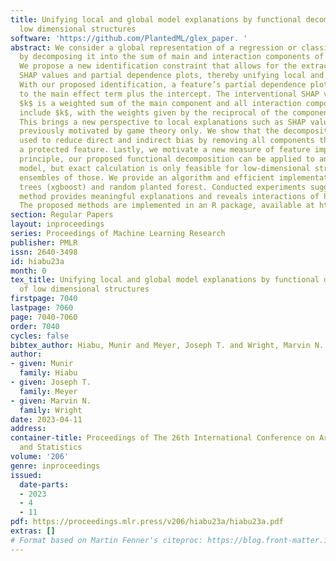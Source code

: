 ```yaml
---
title: Unifying local and global model explanations by functional decomposition of
  low dimensional structures
software: 'https://github.com/PlantedML/glex_paper. '
abstract: We consider a global representation of a regression or classification function
  by decomposing it into the sum of main and interaction components of arbitrary order.
  We propose a new identification constraint that allows for the extraction of interventional
  SHAP values and partial dependence plots, thereby unifying local and global explanations.
  With our proposed identification, a feature’s partial dependence plot corresponds
  to the main effect term plus the intercept. The interventional SHAP value of feature
  $k$ is a weighted sum of the main component and all interaction components that
  include $k$, with the weights given by the reciprocal of the component’s dimension.
  This brings a new perspective to local explanations such as SHAP values which were
  previously motivated by game theory only. We show that the decomposition can be
  used to reduce direct and indirect bias by removing all components that include
  a protected feature. Lastly, we motivate a new measure of feature importance. In
  principle, our proposed functional decomposition can be applied to any machine learning
  model, but exact calculation is only feasible for low-dimensional structures or
  ensembles of those. We provide an algorithm and efficient implementation for gradient-boosted
  trees (xgboost) and random planted forest. Conducted experiments suggest that our
  method provides meaningful explanations and reveals interactions of higher orders.
  The proposed methods are implemented in an R package, available at https://github.com/PlantedML/glex.
section: Regular Papers
layout: inproceedings
series: Proceedings of Machine Learning Research
publisher: PMLR
issn: 2640-3498
id: hiabu23a
month: 0
tex_title: Unifying local and global model explanations by functional decomposition
  of low dimensional structures
firstpage: 7040
lastpage: 7060
page: 7040-7060
order: 7040
cycles: false
bibtex_author: Hiabu, Munir and Meyer, Joseph T. and Wright, Marvin N.
author:
- given: Munir
  family: Hiabu
- given: Joseph T.
  family: Meyer
- given: Marvin N.
  family: Wright
date: 2023-04-11
address:
container-title: Proceedings of The 26th International Conference on Artificial Intelligence
  and Statistics
volume: '206'
genre: inproceedings
issued:
  date-parts:
  - 2023
  - 4
  - 11
pdf: https://proceedings.mlr.press/v206/hiabu23a/hiabu23a.pdf
extras: []
# Format based on Martin Fenner's citeproc: https://blog.front-matter.io/posts/citeproc-yaml-for-bibliographies/
---
```

